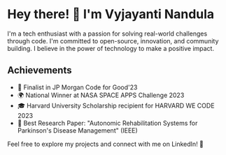 # Hey there! 👋 I'm Vyjayanti Nandula

I'm a tech enthusiast with a passion for solving real-world challenges through code. I'm committed to open-source, innovation, and community building. I believe in the power of technology to make a positive impact.

## Achievements
- 🚀 Finalist in JP Morgan Code for Good'23
- 🌍 National Winner at NASA SPACE APPS Challenge 2023
- 🎓 Harvard University Scholarship recipient for HARVARD WE CODE 2023
- 📝 Best Research Paper: "Autonomic Rehabilitation Systems for Parkinson's Disease Management" (IEEE)

Feel free to explore my projects and connect with me on LinkedIn! 🚀
